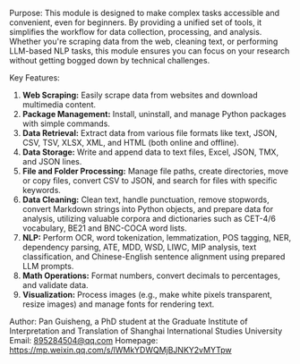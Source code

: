 Purpose: This module is designed to make complex tasks accessible and convenient, even for beginners. By providing a unified set of tools, it simplifies the workflow for data collection, processing, and analysis. Whether you're scraping data from the web, cleaning text, or performing LLM-based NLP tasks, this module ensures you can focus on your research without getting bogged down by technical challenges.

Key Features:
1. **Web Scraping:** Easily scrape data from websites and download multimedia content.
2. **Package Management:** Install, uninstall, and manage Python packages with simple commands.
3. **Data Retrieval:** Extract data from various file formats like text, JSON, CSV, TSV, XLSX, XML, and HTML (both online and offline).
4. **Data Storage:** Write and append data to text files, Excel, JSON, TMX, and JSON lines.
5. **File and Folder Processing:** Manage file paths, create directories, move or copy files, convert CSV to JSON, and search for files with specific keywords.
6. **Data Cleaning:** Clean text, handle punctuation, remove stopwords, convert Markdown strings into Python objects, and prepare data for analysis, utilizing valuable corpora and dictionaries such as CET-4/6 vocabulary, BE21 and BNC-COCA word lists.
7. **NLP:** Perform OCR, word tokenization, lemmatization, POS tagging, NER, dependency parsing, ATE, MDD, WSD, LIWC, MIP analysis, text classification, and Chinese-English sentence alignment using prepared LLM prompts.
8. **Math Operations:** Format numbers, convert decimals to percentages, and validate data.
9. **Visualization:** Process images (e.g., make white pixels transparent, resize images) and manage fonts for rendering text.

Author: Pan Guisheng, a PhD student at the Graduate Institute of Interpretation and Translation of Shanghai International Studies University
Email: 895284504@qq.com
Homepage: https://mp.weixin.qq.com/s/lWMkYDWQMjBJNKY2vMYTpw